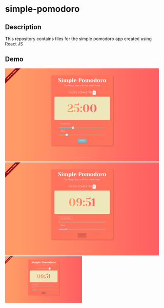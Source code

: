 # simple-pomodoro

## Description
This repository contains files for the simple pomodoro app created using React JS

## Demo
![Simple Pomodoro Main Screen](./simple-pomodoro-demo-1.png "Main Screen")
![Simple Pomodoro Concentrate](./simple-pomodoro-demo-2.png "Concentrate Phase")
<img src = "./simple-pomodoro-demo-2.png" width = "50%" height = "50%">